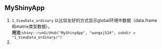 ## MyShinyApp

1. `1_ViewData_ordinary` 以比较友好的方式显示global环境中数据（data.frame和matrix类型数据）。  
**用法:**`shiny::runGitHub("MyShinyApp", "wangxj524", subdir = "1_ViewData_ordinary/")`
2.  
